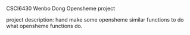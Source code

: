 CSCI6430
Wenbo Dong
Opensheme project

project description:
hand make some opensheme similar functions to do what opensheme functions do.